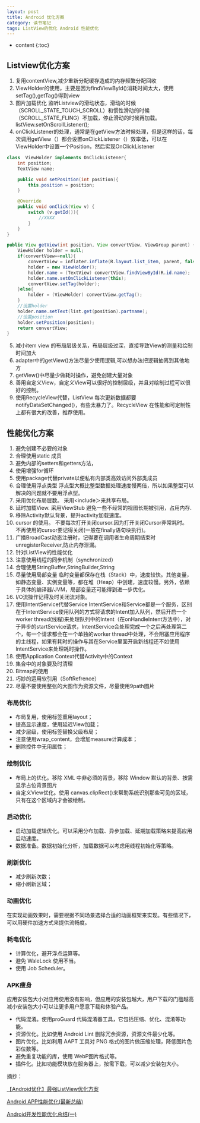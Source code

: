 ```yaml
---
layout: post
title: Android 优化方案
category: 读书笔记
tags: ListView的优化 Android 性能优化
---
```

* content
{:toc}

## Listview优化方案
1. 复用contentView,减少重新分配缓存造成的内存频繁分配回收
2. ViewHolder的使用，主要是因为findViewById()消耗时间太大，使用setTag(),getTag()得到view
3. 图片加载优化 监听Listview的滑动状态，滑动的时候（SCROLL_STATE_TOUCH_SCROLL）和惯性滑动的时候（SCROLL_STATE_FLING）不加载，停止滑动的时候再加载。listView.setOnScrollListener();
4. onClickListener的处理，通常是在getView方法时候处理，但是这样的话，每次调用getView（）都会设置onClickListener（）效率低，可以在ViewHolder中设置一个Position，然后实现OnClickListener

```java
class  ViewHolder implements OnClickListener{  
    int position;  
    TextView name;  

    public void setPosition(int position){  
        this.position = position;  
    }  

    @Override  
    public void onClick(View v) {  
        switch (v.getId()){  
            //XXXX  
        }  
    }  
}  

public View getView(int position, View convertView, ViewGroup parent) {  
    ViewHolder holder = null;  
    if(convertView==null){  
        convertView = inflater.inflate(R.layout.list_item, parent, false);  
        holder = new ViewHolder();  
        holder.name = (TextView) convertView.findViewById(R.id.name);  
        holder.name.setOnClickListener(this);  
        convertView.setTag(holder);  
    }else{  
        holder = (ViewHolder) convertView.getTag();  
    }  
    //设置holder  
    holder.name.setText(list.get(position).partname);  
    //设置position  
    holder.setPosition(position);  
    return convertView;  
}  
```
5. 减小item view 的布局层级关系，布局层级过深，直接导致View的测量和绘制时间加大
6. adapter中的getView()方法尽量少使用逻辑,可以想办法把逻辑抽离到其他地方
7. getView()中尽量少做耗时操作，避免创建大量对象
8. 善用自定义View，自定义View可以很好的控制层级，并且对绘制过程可以很好的控制。
9. 使用RecycleView代替，ListView 每次更新数据都要 notifyDataSetChanged()，有些太暴力了。RecycleView 在性能和可定制性上都有很大的改善，推荐使用。

## 性能优化方案
1. 避免创建不必要的对象
2. 合理使用static 成员
3. 避免内部的setters和getters方法，
4. 使用增强for循环
5. 使用package代替private以便私有内部类高效访问外部类成员
6. 合理使用浮点类型  浮点型大概比整型数据处理速度慢两倍，所以如果整型可以解决的问题就不要用浮点型。
7. 采用<merge>优化布局层数。 采用<include＞来共享布局。
8. 延时加载View. 采用ViewStub 避免一些不经常的视图长期被引用，占用内存.
9. 移除Activity默认背景，提升activity加载速度。
10. cursor 的使用。 不要每次打开关闭cursor.因为打开关闭Cursor非常耗时。 不再使用的cursor要记得关闭(一般在finally语句块执行)。
11. 广播BroadCast动态注册时，记得要在调用者生命周期结束时unregisterReceiver,防止内存泄漏。
12. 针对ListView的性能优化
13. 注意使用线程的同步机制（synchronized）
14. 合理使用StringBuffer,StringBuilder,String
15. 尽量使用局部变量 临时变量都保存在栈（Stack）中，速度较快。其他变量，如静态变量、实例变量等，都在堆（Heap）中创建，速度较慢。另外，依赖于具体的编译器/JVM，局部变量还可能得到进一步优化。
16. I/O流操作记得及时关闭流对象。
17. 使用IntentService代替Service
IntentService和Service都是一个服务，区别在于IntentService使用队列的方式将请求的Intent加入队列，然后开启一个worker thread(线程)来处理队列中的Intent（在onHandleIntent方法中），对于异步的startService请求，IntentService会处理完成一个之后再处理第二个，每一个请求都会在一个单独的worker thread中处理，不会阻塞应用程序的主线程，如果有耗时的操作与其在Service里面开启新线程还不如使用IntentService来处理耗时操作。
18. 使用Application Context代替Activity中的Context
19. 集合中的对象要及时清理
20. Bitmap的使用
21. 巧妙的运用软引用（SoftRefrence）
22. 尽量不要使用整张的大图作为资源文件，尽量使用9path图片

### 布局优化

* 布局复用，使用<include>标签重用layout；
* 提高显示速度，使用<ViewStub>延迟View加载；
* 减少层级，使用<merge>标签替换父级布局；
* 注意使用wrap_content，会增加measure计算成本；
* 删除控件中无用属性；

### 绘制优化
* 布局上的优化。移除 XML 中非必须的背景，移除 Window 默认的背景、按需显示占位背景图片
* 自定义View优化。使用 canvas.clipRect()来帮助系统识别那些可见的区域，只有在这个区域内才会被绘制。

### 启动优化
* 启动加载逻辑优化。可以采用分布加载、异步加载、延期加载策略来提高应用启动速度。
* 数据准备。数据初始化分析，加载数据可以考虑用线程初始化等策略。

### 刷新优化
* 减少刷新次数；
* 缩小刷新区域；

### 动画优化
在实现动画效果时，需要根据不同场景选择合适的动画框架来实现。有些情况下，可以用硬件加速方式来提供流畅度。

### 耗电优化
* 计算优化，避开浮点运算等。
* 避免 WaleLock 使用不当。
* 使用 Job Scheduler。

### APK瘦身
应用安装包大小对应用使用没有影响，但应用的安装包越大，用户下载的门槛越高
减小安装包大小可以让更多用户愿意下载和体验产品。

* 代码混淆。使用proGuard 代码混淆器工具，它包括压缩、优化、混淆等功能。
* 资源优化。比如使用 Android Lint 删除冗余资源，资源文件最少化等。
* 图片优化。比如利用 AAPT 工具对 PNG 格式的图片做压缩处理，降低图片色彩位数等。
* 避免重复功能的库，使用 WebP图片格式等。
*  插件化。比如功能模块放在服务器上，按需下载，可以减少安装包大小。

摘抄：

[ 【Android优化】最强ListView优化方案](http://blog.csdn.net/gs12software/article/details/51173392)

[Android APP性能优化(最新总结)](http://blog.csdn.net/csdn_aiyang/article/details/74989318)

[Android开发性能优化总结(一)](http://blog.csdn.net/gs12software/article/details/51173392)
